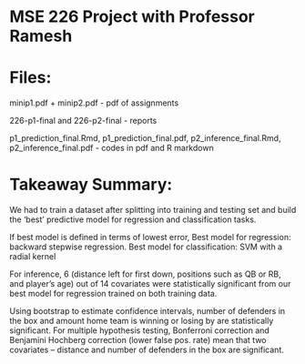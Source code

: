 # MSE 226 Project with Professor Ramesh

# Files: <br />
minip1.pdf + minip2.pdf - pdf of assignments <br />

226-p1-final and 226-p2-final - reports <br />

p1_prediction_final.Rmd, p1_prediction_final.pdf, p2_inference_final.Rmd, p2_inference_final.pdf - codes in pdf and R markdown

# Takeaway Summary: <br />
We had to train a dataset after splitting into training and testing set and build the ‘best’ predictive model for regression and classification tasks.

If best model is defined in terms of lowest error, 
Best model for regression: backward stepwise regression. Best model for classification: SVM with a radial kernel

For inference, 6 (distance left for first down, positions such as QB or RB, and player’s age) out of 14 covariates were statistically significant from our best model for regression trained on both training data. 

Using bootstrap to estimate confidence intervals, number of defenders in the box and amount home team is winning or losing by are statistically significant. For multiple hypothesis testing, Bonferroni correction and Benjamini Hochberg correction (lower false pos. rate) mean that two covariates – distance and number of defenders in the box are significant. 

